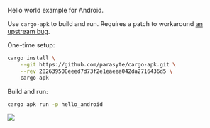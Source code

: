 Hello world example for Android.

Use `cargo-apk` to build and run. Requires a patch to workaround [an upstream bug](https://github.com/rust-mobile/cargo-subcommand/issues/29).

One-time setup:

```sh
cargo install \
    --git https://github.com/parasyte/cargo-apk.git \
    --rev 282639508eeed7d73f2e1eaeea042da2716436d5 \
    cargo-apk
```

Build and run:

```sh
cargo apk run -p hello_android
```

![](screenshot.png)
